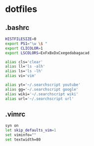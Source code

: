 # dotfiles

## .bashrc
````bash
HISTFILESIZE=0
export PS1="\w \$ "
export CLICOLOR=1
export LSCOLORS=ExFxBxDxCxegedabagacad

alias cls='clear'
alias ll='ls -alh'
alias ls='ls -lh'
alias vi='vim'

alias yt='~/.searchscript youtube'
alias gg='~/.searchscript google'
alias wiki='~/.searchscript wiki'
alias url='~/.searchscript url'
````

## .vimrc
````bash
syn on
let skip_defaults_vim=1
set viminfo=""
set textwidth=80
````



